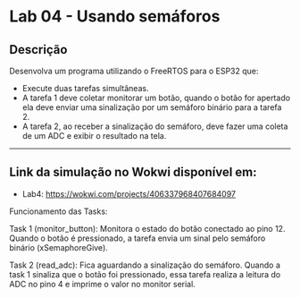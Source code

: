 # Lab 04 - Usando semáforos

## Descrição

Desenvolva um programa utilizando o FreeRTOS para o ESP32 que:
- Execute duas tarefas simultâneas.
- A tarefa 1 deve coletar monitorar um botão, quando o botão for apertado ela deve enviar uma sinalização por um semáforo binário para a tarefa 2.
- A tarefa 2, ao receber a sinalização do semáforo, deve fazer uma coleta de um ADC e exibir o resultado na tela.

---

## Link da simulação no Wokwi disponível em:

- Lab4: https://wokwi.com/projects/406337968407684097

Funcionamento das Tasks:

Task 1 (monitor_button): Monitora o estado do botão conectado ao pino 12. Quando o botão é pressionado, a tarefa envia um sinal pelo semáforo binário (xSemaphoreGive).

Task 2 (read_adc): Fica aguardando a sinalização do semáforo. Quando a task 1 sinaliza que o botão foi pressionado, essa tarefa realiza a leitura do ADC no pino 4 e imprime o valor no monitor serial.
